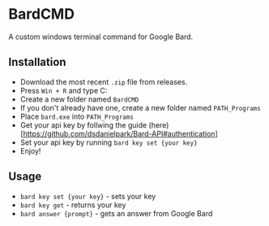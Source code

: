 # BardCMD
A custom windows terminal command for Google Bard.
## Installation
- Download the most recent `.zip` file from releases.
- Press `Win + R` and type C:
- Create a new folder named `BardCMD`
- If you don't already have one, create a new folder named `PATH_Programs`
- Place `bard.exe` into `PATH_Programs`
- Get your api key by follwing the guide (here)[https://github.com/dsdanielpark/Bard-API#authentication]
- Set your api key by running `bard key set {your key}`
- Enjoy!
## Usage
- `bard key set {your key}` - sets your key
- `bard key get` - returns your key
- `bard answer {prompt}` - gets an answer from Google Bard
